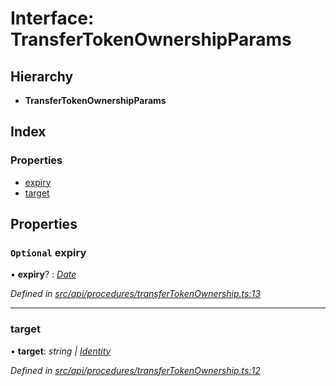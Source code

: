 # Interface: TransferTokenOwnershipParams

## Hierarchy

* **TransferTokenOwnershipParams**

## Index

### Properties

* [expiry](transfertokenownershipparams.md#optional-expiry)
* [target](transfertokenownershipparams.md#target)

## Properties

### `Optional` expiry

• **expiry**? : *[Date](../enums/transactionargumenttype.md#date)*

*Defined in [src/api/procedures/transferTokenOwnership.ts:13](https://github.com/PolymathNetwork/polymesh-sdk/blob/1221e467/src/api/procedures/transferTokenOwnership.ts#L13)*

___

###  target

• **target**: *string | [Identity](../classes/identity.md)*

*Defined in [src/api/procedures/transferTokenOwnership.ts:12](https://github.com/PolymathNetwork/polymesh-sdk/blob/1221e467/src/api/procedures/transferTokenOwnership.ts#L12)*
